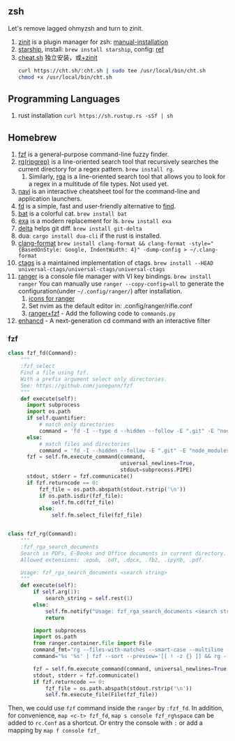 ## zsh

Let's remove lagged ohmyzsh and turn to zinit.

1. [zinit](https://github.com/zdharma-continuum/zinit) is a plugin manager for zsh: [manual-installation](https://github.com/zdharma-continuum/zinit#manual-installation)
1. [starship](https://github.com/starship/starship), install: `brew install starship`, config: [ref](https://github.com/starship/starship/tree/master/docs/zh-CN/config)
1. [cheat.sh](https://github.com/chubin/cheat.sh#installation) 独立安装，或[+zinit](https://github.com/zdharma/zinit/issues/369)
    ```bash
    curl https://cht.sh/:cht.sh | sudo tee /usr/local/bin/cht.sh
    chmod +x /usr/local/bin/cht.sh
    ```

## Programming Languages

1. rust installation `curl https://sh.rustup.rs -sSf | sh`

## Homebrew

1. [fzf](https://github.com/junegunn/fzf) is a general-purpose command-line fuzzy finder.
1. [rg(ripgrep)](https://github.com/BurntSushi/ripgrep) is a line-oriented search tool that recursively searches the current directory for a regex pattern. `brew install rg`.
    1. Similarly, [rga](https://github.com/phiresky/ripgrep-all) is a line-oriented search tool that allows you to look for a regex in a multitude of file types. Not used yet.
1. [navi](https://github.com/denisidoro/navi) is an interactive cheatsheet tool for the command-line and application launchers.
1. [fd](https://github.com/sharkdp/fd) is a simple, fast and user-friendly alternative to [find](https://www.gnu.org/software/findutils/).
1. [bat](https://github.com/sharkdp/bat) is a colorful cat. `brew install bat`
1. [exa](https://github.com/ogham/exa) is a modern replacement for ls. `brew install exa`
1. [delta](https://github.com/dandavison/delta) helps git diff. `brew install git-delta`
1. dua: `cargo install dua-cli` if the rust is installed.
1. [clang-format](https://formulae.brew.sh/formula/clang-format) `brew install clang-format && clang-format -style="{BasedOnStyle: Google, IndentWidth: 4}" -dump-config > ~/.clang-format`
1. [ctags](https://github.com/universal-ctags/ctags) is a maintained implementation of ctags. `brew install --HEAD universal-ctags/universal-ctags/universal-ctags`
1. [ranger](https://github.com/ranger/ranger) is a console file manager with VI key bindings. `brew install ranger`
    You can manually use `ranger --copy-config=all` to generate the configuration(under `~/.config/ranger/`) after installation.
    1. [icons for ranger](https://github.com/alexanderjeurissen/ranger_devicons#install-instructions)
    1. Set nvim as the default editor in: .config/ranger/rifle.conf
    1. [ranger+fzf](https://github.com/ranger/ranger/wiki/Custom-Commands#fzf-integration) - Add the following code to `commands.py`
1. [enhancd](https://github.com/b4b4r07/enhancd) - A next-generation cd command with an interactive filter 

### fzf

```python
class fzf_fd(Command):
    """
    :fzf_select
    Find a file using fzf.
    With a prefix argument select only directories.
    See: https://github.com/junegunn/fzf
    """
    def execute(self):
      import subprocess
      import os.path
      if self.quantifier:
          # match only directories
          command = 'fd -I --type d --hidden --follow -E ".git" -E "node_modules" . | fzf +m'
      else:
          # match files and directories
          command = 'fd -I --hidden --follow -E ".git" -E "node_modules" . | fzf +m'
      fzf = self.fm.execute_command(command,
                                    universal_newlines=True,
                                    stdout=subprocess.PIPE)
      stdout, stderr = fzf.communicate()
      if fzf.returncode == 0:
          fzf_file = os.path.abspath(stdout.rstrip('\n'))
          if os.path.isdir(fzf_file):
              self.fm.cd(fzf_file)
          else:
              self.fm.select_file(fzf_file)


class fzf_rg(Command):
    """
    :fzf_rga_search_documents
    Search in PDFs, E-Books and Office documents in current directory.
    Allowed extensions: .epub, .odt, .docx, .fb2, .ipynb, .pdf.

    Usage: fzf_rga_search_documents <search string>
    """
    def execute(self):
        if self.arg(1):
            search_string = self.rest(1)
        else:
            self.fm.notify("Usage: fzf_rga_search_documents <search string>", bad=True)
            return

        import subprocess
        import os.path
        from ranger.container.file import File
        command_fmt="rg --files-with-matches --smart-case --multiline --no-ignore"
        command="%s '%s' | fzf --sort --preview='[[ ! -z {} ]] && rg --pretty --context 10 {q} {}' --phony -q '%s' --bind 'change:reload:%s {q}'" % (command_fmt, search_string, search_string, command_fmt)

        fzf = self.fm.execute_command(command, universal_newlines=True, stdout=subprocess.PIPE)
        stdout, stderr = fzf.communicate()
        if fzf.returncode == 0:
            fzf_file = os.path.abspath(stdout.rstrip('\n'))
            self.fm.execute_file(File(fzf_file))
```
Then, we could use `fzf` command inside the `ranger` by `:fzf_fd`. In addition, for convenience, `map <c-t> fzf_fd`, `map s console fzf_rg%space` can be added to `rc.Conf` as a shortcut. Or entry the console with `:` or add a mapping by `map f console fzf_`
